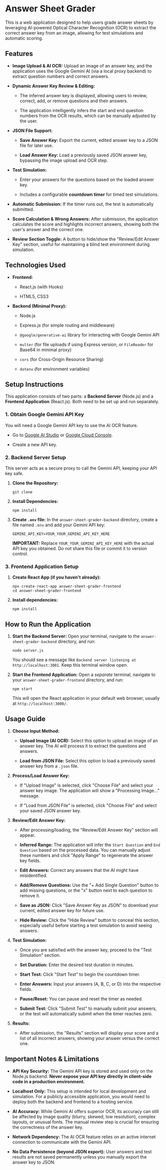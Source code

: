 # Answer Sheet Grader

This is a web application designed to help users grade answer sheets by leveraging AI-powered Optical Character Recognition (OCR) to extract the correct answer key from an image, allowing for test simulations and automatic scoring.

## Features

* **Image Upload & AI OCR:** Upload an image of an answer key, and the application uses the Google Gemini AI (via a local proxy backend) to extract question numbers and correct answers.

* **Dynamic Answer Key Review & Editing:**

    * The inferred answer key is displayed, allowing users to review, correct, add, or remove questions and their answers.

    * The application intelligently infers the start and end question numbers from the OCR results, which can be manually adjusted by the user.

* **JSON File Support:**

    * **Save Answer Key:** Export the current, edited answer key to a JSON file for later use.

    * **Load Answer Key:** Load a previously saved JSON answer key, bypassing the image upload and OCR step.

* **Test Simulation:**

    * Enter your answers for the questions based on the loaded answer key.

    * Includes a configurable **countdown timer** for timed test simulations.

* **Automatic Submission:** If the timer runs out, the test is automatically submitted.

* **Score Calculation & Wrong Answers:** After submission, the application calculates the score and highlights incorrect answers, showing both the user's answer and the correct one.

* **Review Section Toggle:** A button to hide/show the "Review/Edit Answer Key" section, useful for maintaining a blind test environment during simulation.

## Technologies Used

* **Frontend:**

    * React.js (with Hooks)

    * HTML5, CSS3

* **Backend (Minimal Proxy):**

    * Node.js

    * Express.js (for simple routing and middleware)

    * `@google/generative-ai` library for interacting with Google Gemini API

    * `multer` (for file uploads if using Express version, or `FileReader` for Base64 in minimal proxy)

    * `cors` (for Cross-Origin Resource Sharing)

    * `dotenv` (for environment variables)

## Setup Instructions

This application consists of two parts: a **Backend Server** (Node.js) and a **Frontend Application** (React.js). Both need to be set up and run separately.

### 1. Obtain Google Gemini API Key

You will need a Google Gemini API key to use the AI OCR feature.

* Go to [Google AI Studio](https://aistudio.google.com/) or [Google Cloud Console](https://console.cloud.google.com/apis/credentials).

* Create a new API key.

### 2. Backend Server Setup

This server acts as a secure proxy to call the Gemini API, keeping your API key safe.

1.  **Clone the Repository:**

    ```
    git clone
2.  **Install Dependencies:**

    ```
    npm install

    ```

3.  **Create `.env` file:**
    In the `answer-sheet-grader-backend` directory, create a file named `.env` and add your Gemini API key:

    ```
    GEMINI_API_KEY=YOUR_YOUR_GEMINI_API_KEY_HERE

    ```

    **IMPORTANT:** Replace `YOUR_YOUR_GEMINI_API_KEY_HERE` with the actual API key you obtained. Do not share this file or commit it to version control.


### 3. Frontend Application Setup

1.  **Create React App (if you haven't already):**

    ```
    npx create-react-app answer-sheet-grader-frontend
    cd answer-sheet-grader-frontend

    ```

2.  **Install dependencies:**

    ```
    npm install

    ```

## How to Run the Application

1.  **Start the Backend Server:**
    Open your terminal, navigate to the `answer-sheet-grader-backend` directory, and run:

    ```
    node server.js

    ```

    You should see a message like `Backend server listening at http://localhost:3001`. Keep this terminal window open.

2.  **Start the Frontend Application:**
    Open a *separate* terminal, navigate to your `answer-sheet-grader-frontend` directory, and run:

    ```
    npm start

    ```

    This will open the React application in your default web browser, usually at `http://localhost:3000/`.

## Usage Guide

1.  **Choose Input Method:**

    * **Upload Image (AI OCR):** Select this option to upload an image of an answer key. The AI will process it to extract the questions and answers.

    * **Load from JSON File:** Select this option to load a previously saved answer key from a `.json` file.

2.  **Process/Load Answer Key:**

    * If "Upload Image" is selected, click "Choose File" and select your answer key image. The application will show a "Processing Image..." message.

    * If "Load from JSON File" is selected, click "Choose File" and select your saved JSON answer key.

3.  **Review/Edit Answer Key:**

    * After processing/loading, the "Review/Edit Answer Key" section will appear.

    * **Inferred Range:** The application will infer the `Start Question` and `End Question` based on the processed data. You can manually adjust these numbers and click "Apply Range" to regenerate the answer key fields.

    * **Edit Answers:** Correct any answers that the AI might have misidentified.

    * **Add/Remove Questions:** Use the "+ Add Single Question" button to add missing questions, or the "x" button next to each question to remove it.

    * **Save as JSON:** Click "Save Answer Key as JSON" to download your current, edited answer key for future use.

    * **Hide Review:** Click the "Hide Review" button to conceal this section, especially useful before starting a test simulation to avoid seeing answers.

4.  **Test Simulation:**

    * Once you are satisfied with the answer key, proceed to the "Test Simulation" section.

    * **Set Duration:** Enter the desired test duration in minutes.

    * **Start Test:** Click "Start Test" to begin the countdown timer.

    * **Enter Answers:** Input your answers (A, B, C, or D) into the respective fields.

    * **Pause/Reset:** You can pause and reset the timer as needed.

    * **Submit Test:** Click "Submit Test" to manually submit your answers, or the test will automatically submit when the timer reaches zero.

5.  **Results:**

    * After submission, the "Results" section will display your score and a list of all incorrect answers, showing your answer versus the correct one.

## Important Notes & Limitations

* **API Key Security:** The Gemini API key is stored and used only on the Node.js backend. **Never expose your API key directly in client-side code in a production environment.**

* **Localhost Only:** This setup is intended for local development and simulation. For a publicly accessible application, you would need to deploy both the backend and frontend to a hosting service.

* **AI Accuracy:** While Gemini AI offers superior OCR, its accuracy can still be affected by image quality (blurry, skewed, low resolution), complex layouts, or unusual fonts. The manual review step is crucial for ensuring the correctness of the answer key.

* **Network Dependency:** The AI OCR feature relies on an active internet connection to communicate with the Gemini API.

* **No Data Persistence (beyond JSON export):** User answers and test results are not saved permanently unless you manually export the answer key to JSON.